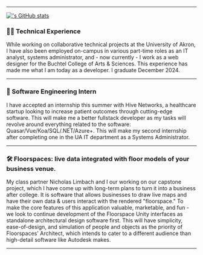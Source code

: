 ---

[!['s GitHub stats](https://github-readme-stats.vercel.app/api?username=eseer-divad)](https://github.com/anuraghazra/github-readme-stats)

### 🧑‍💼 Technical Experience
While working on collaborative technical projects at the University of Akron, I have also been employed on-campus in various part-time roles as an IT analyst, systems administrator, and - now currently - I work as a web designer for the Buchtel College of Arts & Sciences. This experience has made me what I am today as a developer. I graduate December 2024.

<hr>

### 💼 Software Engineering Intern
I have accepted an internship this summer with Hive Networks, a healthcare startup looking to increase patient outcomes through cutting-edge software. This will make me a better fullstack developer as my tasks will revolve around everything related to the software: Quasar/Vue/Koa/SQL/.NET/Azure+. This will make my second internship after completing one in the UA IT department as a Systems Administrator.

<hr>

### 🛠️ Floorspaces: live data integrated with floor models of your business venue.
My class partner Nicholas Limbach and I our working on our capstone project, which I have come up with long-term plans to turn it into a business after college. It is software that allows businesses to draw live maps and have their own data & users interact with the rendered "floorspace." To make the core features of this application valuable, marketable, and fun - we look to continue development of the Floorspace Unity interfaces as standalone architectural design software first. This will have simplicity, ease-of-design, and simulation of people and objects as the priority of Floorspaces' Architect, which intends to cater to a different audience than high-detail software like Autodesk makes.

<hr>
